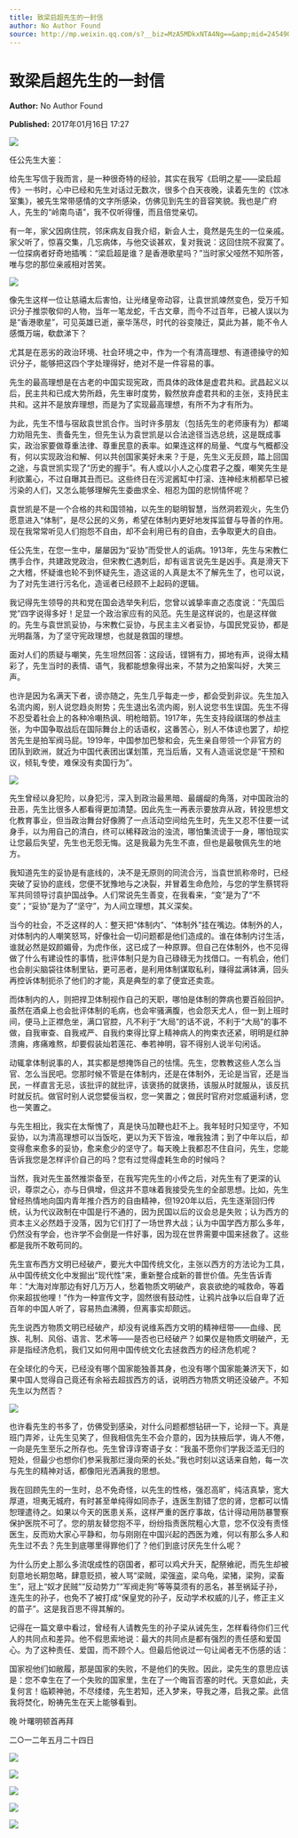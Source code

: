 ```yaml
---
title: 致梁启超先生的一封信
author: No Author Found
source: http://mp.weixin.qq.com/s?__biz=MzA5MDkxNTA4Ng==&amp;mid=2454905244&amp;idx=1&amp;sn=1174948ef6387ff579f5eb19c3b95c0a&amp;chksm=87a229fdb0d5a0eb7972404aa33c15863f9eceb3298b187001350ae762975f8fb4cb7e5b85fe&poc_token=HJ_Do2ejHyO-wNZGG8Q1S8FdPgy1YBBEob-nUEme
---
```


# 致梁启超先生的一封信

**Author:** No Author Found

**Published:** 2017年01月16日 17:27

![](http://mmbiz.qpic.cn/mmbiz_jpg/PJWG74pLsMY6VjSs8icl92DouG8adAGS0ibIkmicA6dYrXchQel1ic3LTtD572I9r9sbW2tOnBvpibgicAXRcdc4p5aA/0?wx_fmt=jpeg)



任公先生大鉴：

给先生写信于我而言，是一种很奇特的经验，其实在我写《启明之星——梁启超传》一书时，心中已经和先生对话过无数次，很多个白天夜晚，读着先生的《饮冰室集》，被先生常带感情的文字所感染，仿佛见到先生的音容笑貌。我也是广府人，先生的“岭南鸟语”，我不仅听得懂，而且倍觉亲切。

有一年，家父因病住院，邻床病友自我介绍，新会人士，竟然是先生的一位亲戚。家父听了，惊喜交集，几忘病体，与他交谈甚欢，复对我说：这回住院不寂寞了。一位探病者好奇地插嘴：“梁启超是谁？是香港歌星吗？”当时家父哑然不知所答，唯与您的那位亲戚相对苦笑。

![](http://mmbiz.qpic.cn/mmbiz_jpg/PJWG74pLsMYibW010RhlLJSIsJq5xMLrkXvXys7zZVyZ9wa4I407QFaxpqicf1Vawt71AgKyicHOwmDSewoC2OBZQ/0?wx_fmt=jpeg)

像先生这样一位让慈禧太后害怕，让光绪皇帝动容，让袁世凯竦然变色，受万千知识分子推崇敬仰的人物，当年一笔龙蛇，千古文章，而今不过百年，已被人误以为是“香港歌星”，可见英雄已逝，豪华荡尽，时代的谷变陵迁，莫此为甚，能不令人感慨万端，欷歔涕下？

尤其是在恶劣的政治环境、社会环境之中，作为一个有清高理想、有道德操守的知识分子，能够把这四个字处理得好，绝对不是一件容易的事。

先生的最高理想是在古老的中国实现宪政，而具体的政体是虚君共和。武昌起义以后，民主共和已成大势所趋，先生审时度势，毅然放弃虚君共和的主张，支持民主共和。这并不是放弃理想，而是为了实现最高理想，有所不为才有所为。

为此，先生不惜与宿敌袁世凯合作。当时许多朋友（包括先生的老师康有为）都竭力劝阻先生、责备先生，但先生认为袁世凯是以合法途径当选总统，这是既成事实，政治家要做尊重法律、尊重民意的表率。如果连这样的局量、气度与气概都没有，何以实现政治和解、何以共创国家美好未来？于是，先生义无反顾，踏上回国之途，与袁世凯实现了“历史的握手”。有人或以小人之心度君子之腹，嘲笑先生是利欲薰心，不过自曝其丑而已。这些终日在污泥酱缸中打滚、连神经末梢都早已被污染的人们，又怎么能够理解先生委曲求全、相忍为国的悲悯情怀呢？

袁世凯是不是一个合格的共和国领袖，以先生的聪明智慧，当然洞若观火，先生仍愿意进入“体制”，是尽公民的义务，希望在体制内更好地发挥监督与导善的作用。现在我常常听见人们抱怨不自由，却不会利用已有的自由，去争取更大的自由。

任公先生，在您一生中，屡屡因为“妥协”而受世人的诟病。1913年，先生与宋教仁携手合作，共建政党政治，但宋教仁遇刺后，却有谣言说先生是凶手。真是滑天下之大稽，怀疑谁也轮不到怀疑先生，造这谣的人真是太不了解先生了，也可以说，为了对先生进行污名化，造谣者已经顾不上起码的逻辑。

我记得先生领导的共和党在国会选举失利后，您曾以诚挚率直之态度说：“先国后党”四字说得多好！足显一个政治家应有的风范。先生是这样说的，也是这样做的。先生与袁世凯妥协，与宋教仁妥协，与民主主义者妥协，与国民党妥协，都是光明磊落，为了坚守宪政理想，也就是救国的理想。

面对人们的质疑与嘲笑，先生坦然回答：这段话，铿锵有力，掷地有声，说得太精彩了，先生当时的表情、语气，我都能想象得出来，不禁为之拍案叫好，大笑三声。

也许是因为名满天下者，谤亦随之，先生几乎每走一步，都会受到非议。先生加入名流内阁，别人说您趋炎附势；先生退出名流内阁，别人说您书生误国。先生不得不忍受着社会上的各种冷嘲热讽、明枪暗箭。1917年，先生支持段祺瑞的参战主张，为中国争取战后在国际舞台上的话语权，这番苦心，别人不体谅也罢了，却挖苦先生是拍军阀马屁。1919年，中国参加巴黎和会，先生亲自带领一个非官方的团队到欧洲，就近为中国代表团出谋划策，充当后盾，又有人造谣说您是“干预和议，倾轧专使，难保没有卖国行为”。

![](http://mmbiz.qpic.cn/mmbiz_jpg/PJWG74pLsMYibW010RhlLJSIsJq5xMLrkYHNZNkroaicDicMmbrYKrDmXItqusPQFO4ZmMaicK0Vhalwh3u9a44ktw/0?wx_fmt=jpeg)

先生曾经以身犯险，以身犯污，深入到政治最黑暗、最龌龊的角落，对中国政治的丑恶，先生比很多人都看得更加清楚。因此先生一再表示要放弃从政，转投思想文化教育事业，但当政治舞台好像腾了一点活动空间给先生时，先生又忍不住要一试身手，以为用自己的清白，终可以稀释政治的浊流，哪怕集流谤于一身，哪怕现实让您最后失望，先生也无怨无悔。这是我最为先生不直，但也是最敬佩先生的地方。

我知道先生的妥协是有底线的，决不是无原则的同流合污，当袁世凯称帝时，已经突破了妥协的底线，您便不犹豫地与之决裂，并冒着生命危险，与您的学生蔡锷将军共同领导讨袁护国战争。人们常说先生善变，在我看来，“变”是为了“不变”；“妥协”是为了“坚守”，为人间立理想，其义深矣。

当今的社会，不乏这样的人：整天把“体制内”、“体制外”挂在嘴边。体制外的人，对体制内的人嘲笑怒骂，好像社会一切问题都是他们造成的。谁在体制内讨生活，谁就必然是奴颜媚骨，为虎作伥，这已成了一种原罪。但自己在体制外，也不见得做了什么有建设性的事情，批评体制只是为自己碌碌无为找借口。一有机会，他们也会削尖脑袋往体制里钻，更可恶者，是利用体制谋取私利，赚得盆满钵满，回头再控诉体制扼杀了他们的才能，真是典型的拿了便宜还卖乖。

而体制内的人，则把捍卫体制视作自己的天职，哪怕是体制的弊病也要百般回护。虽然在酒桌上也会批评体制的毛病，也会牢骚满腹，也会怨天尤人，但一到上班时间，便马上正襟危坐，满口官腔，凡不利于“大局”的话不说，不利于“大局”的事不做，自我审查、自我戒严、自我约束得比穿上精神病人的拘束衣还紧，明明是红肿溃痈，疼痛难熬，却要假装灿若莲花、奉若神明，容不得别人说半句闲话。

动辄拿体制说事的人，其实都是想掩饰自己的怯懦。先生，您教教这些人怎么当官、怎么当民吧。您那时候不管是在体制内，还是在体制外，无论是当官，还是当民，一样直言无忌，该批评的就批评，该褒扬的就褒扬，该服从时就服从，该反抗时就反抗。做官时别人说您嬖佞当权，您一笑置之；做民时官府对您威逼利诱，您也一笑置之。

与先生相比，我实在太惭愧了，真是快马加鞭也赶不上。我年轻时只知坚守，不知妥协，以为清高理想可以当饭吃，更以为天下皆浊，唯我独清；到了中年以后，却变得愈来愈多的妥协，愈来愈少的坚守了。每天晚上我都忍不住自问，先生，您能告诉我您是怎样评价自己的吗？您有过觉得虚耗生命的时候吗？

当然，我对先生虽然推崇备至，在我写完先生的小传之后，对先生有了更深的认识，尊崇之心，亦与日俱增，但这并不意味着我接受先生的全部思想。比如，先生曾经热情地向国内青年推介西方的自由精神，但1920年以后，先生逐渐回归传统，认为代议政制在中国是行不通的，因为民国以后的议会总是失败；认为西方的资本主义必然趋于没落，因为它们打了一场世界大战；认为中国学西方那么多年，仍然没有学会，也许学不会倒是一件好事，因为现在世界需要中国来拯救了。这些都是我所不敢苟同的。

先生宣布西方文明已经破产，要光大中国传统文化，主张以西方的方法论为工具，从中国传统文化中发掘出“现代性”来，重新整合成新的普世价值。先生告诉青年：“大海对岸那边有好几万万人，愁着物质文明破产，哀哀欲绝的喊救命，等着你来超拔他哩！”作为一种宣传文字，固然很有鼓动性，让鸦片战争以后自卑了近百年的中国人听了，容易热血沸腾，但离事实却颇远。

先生说西方物质文明已经破产，却没有说维系西方文明的精神纽带——血缘、民族、礼制、风俗、语言、艺术等——是否也已经破产？如果仅是物质文明破产，无非是指经济危机，我们又如何用中国传统文化去拯救西方的经济危机呢？

在全球化的今天，已经没有哪个国家能独善其身，也没有哪个国家能兼济天下，如果中国人觉得自己竟还有余裕去超拔西方的话，说明西方物质文明还没破产。不知先生以为然否？

![](http://mmbiz.qpic.cn/mmbiz_jpg/PJWG74pLsMYibW010RhlLJSIsJq5xMLrkWjQnS8q2CUAPAX0QWZDmWZ9ibkKnEliaCvFdhxQKcHdv0FVBag4SVkFg/0?wx_fmt=jpeg)

也许看先生的书多了，仿佛受到感染，对什么问题都想钻研一下，论辩一下。真是班门弄斧，让先生见笑了，但我相信先生不会介意的，因为扶掖后学，诲人不倦，一向是先生至乐之所存也。先生曾谆谆寄语子女：“我虽不愿你们学我泛滥无归的短处，但最少也想你们参采我那烂漫向荣的长处。”我也时刻以这话来自勉，每一次与先生的精神对话，都像阳光洒满我的思想。

我在回顾先生的一生时，总不免奇怪，以先生的性格，强忍高旷，纯洁真挚，宽大厚道，坦夷无城府，有时甚至单纯得如同赤子，连医生割错了您的肾，您都可以情恕理遣待之。如果以今天的医患关系，这样严重的医疗事故，估计得动用防暴警察保护医院不可了。您的朋友替您抱不平，纷纷指责医院粗心大意，您不仅没有责怪医生，反而劝大家心平静和，勿与刚刚在中国兴起的西医为难，何以有那么多人和先生过不去？先生到底哪里得罪他们了？他们到底讨厌先生什么呢？

为什么历史上那么多流氓成性的窃国者，都可以鸡犬升天，配祭飨祀，而先生却被刻意地长期忽略，肆意贬损，被人骂“梁贼，梁强盗，梁乌龟，梁猪，梁狗，梁畜生”，冠上“奴才民贼”“反动势力”“军阀走狗”等等莫须有的恶名，甚至祸延子孙，连先生的孙子，也免不了被打成“保皇党的孙子，反动学术权威的儿子，修正主义的苗子”。这是我百思不得其解的。

记得在一篇文章中看过，曾经有人请教先生的孙子梁从诫先生，怎样看待你们三代人的共同点和差异。他不假思索地说：最大的共同点是都有强烈的责任感和爱国心。为了这种责任、爱国，而不顾个人。但最后他说过一句让闻者无不伤感的话：

国家视他们如敝履，那是国家的失败，不是他们的失败。因此，梁先生的意思应该是：您不幸生在了一个失败的国家里，生在了一个晦盲否塞的时代。天意如此，夫复何言！临颖神驰，不尽缕缕，先生若知，还入梦来，导我之滞，启我之蒙。此信我将焚化，盼祷先生在天上能够看到。

晚 叶曙明顿首再拜

二○一二年五月二十四日

![](http://mmbiz.qpic.cn/mmbiz_png/PJWG74pLsMYibW010RhlLJSIsJq5xMLrkzmlUpmvLpYVS0scNicWQdyholg0ufCefQOUiaxJJSeZctOW5SaLptfRg/0?wx_fmt=gif)

![](http://mmbiz.qpic.cn/mmbiz_jpg/PJWG74pLsMYibW010RhlLJSIsJq5xMLrkWZ04ocd4vXMZLph14Eq1dkicYnibART1TObffhejq2TzubuOY5TRk6zw/0?wx_fmt=jpeg)

![](http://mmbiz.qpic.cn/mmbiz_gif/PJWG74pLsMYf2b50xFTbTsibmjv5gNVOx0WJKjAxnCMLPMTc6Ofg5xtQ4IbdOME8K4hNfnWUtQcdJXBQRWvkCwg/0?wx_fmt=gif)

![](http://mmbiz.qpic.cn/mmbiz_gif/PJWG74pLsMYf2b50xFTbTsibmjv5gNVOx0WJKjAxnCMLPMTc6Ofg5xtQ4IbdOME8K4hNfnWUtQcdJXBQRWvkCwg/0?wx_fmt=gif)

![](http://mmbiz.qpic.cn/mmbiz_jpg/PJWG74pLsMb6dK1ibnaNuvVVZIJnyKV9u0tlEicX8MhtQ8ndvcmaibREFrU45vDEl1Vfzc0xPVFSdic5Pc3pu7n9Cg/0?wx_fmt=jpeg)

